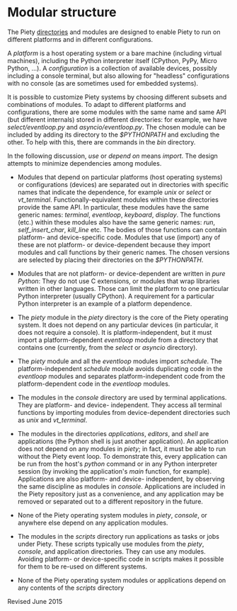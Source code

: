 
Modular structure
=================

The Piety [directories](directories.md) and modules are designed to
enable Piety to run on different platforms and in different
configurations.  

A *platform* is a host operating system or a bare machine (including
virtual machines), including the Python interpreter itself (CPython,
PyPy, Micro Python, ...).  A *configuration* is a collection of
available devices, possibly including a console terminal, but also
allowing for "headless" configurations with no console (as are
sometimes used for embedded systems).

It is possible to customize Piety systems by choosing different
subsets and combinations of modules.  To adapt to different
platforms and configurations, there are some modules with the
same name and same API (but different internals) stored in
different directories: for example, we have *select/eventloop.py* and
*asyncio/eventloop.py*.  The chosen module can be included by
adding its directory to the *$PYTHONPATH* and excluding the other.
To help with this, there are commands in the *bin* directory.

In the following discussion, *use* or *depend on* means *import*.  The
design attempts to minimize dependencies among modules.

- Modules that depend on particular platforms (host operating systems)
  or configurations (devices) are separated out in directories with
  specific names that indicate the dependence, for example *unix* or
  *select* or *vt_terminal*.  Functionally-equivalent modules within
  these directories provide the same API.  In particular, these
  modules have the same generic names: *terminal*, *eventloop*,
  *keyboard*, *display*.  The functions (etc.) within these modules
  also have the same generic names: *run*, *self_insert_char*,
  *kill_line* etc.  The bodies of those functions can contain
  platform- and device-specific code.  Modules that use (import) any
  of these are not platform- or device-dependent because they import
  modules and call functions by their generic names.  The chosen
  versions are selected by placing their directories on the
  *$PYTHONPATH*.

- Modules that are not platform- or device-dependent are written
  in *pure Python*: They do not use C extensions, or modules that
  wrap libraries written in other languages.  Those can limit the
  platform to one particular Python interpreter (usually CPython).
  A requirement for a particular Python interpreter is an example of
  a platform dependence.

- The *piety* module in the *piety* directory is the core of the Piety
  operating system.  It does not depend on any particular devices (in
  particular, it does not require a console).  It is
  platform-independent, but it must import a platform-dependent
  *eventloop* module from a directory that contains one (currently,
  from the *select* or *asyncio* directory).  

- The *piety* module and all the *eventloop* modules import
  *schedule*.  The platform-independent *schedule* module avoids
  duplicating code in the *eventloop* modules and separates
  platform-independent code from the platform-dependent code in the
  *eventloop* modules.

- The modules in the *console* directory are used by terminal
  applications.  They are platform- and device- independent.  They
  access all terminal functions by importing 
  modules from device-dependent directories such as *unix* and
  *vt_terminal*.

- The modules in the directories *applications*, *editors*, and
  *shell* are applications (the Python shell is just another
  application).  An application does not depend on any modules in
  *piety*; in fact, it must be able to run without the Piety event loop.
  To demonstrate this, every application can be run from the host's
  *python* command or in any Python interpreter session (by invoking the
  application's *main* function, for example).  Applications are also
  platform- and device- independent, by observing the same discipline as
  modules in *console*.  Applications are included in the Piety
  repository just as a convenience, and any application may be removed
  or separated out to a different repository in the future.

- None of the Piety operating system modules in *piety*, *console*, or
  anywhere else depend on any application modules.
  
- The modules in the *scripts* directory run applications as tasks or
  jobs under Piety.  These scripts typically use modules
  from the *piety*, *console*, and application directories.  They
  can use any modules.  Avoiding platform- or
  device-specific code in scripts makes it possible for them to be re-used
  on different systems.

- None of the Piety operating system modules or applications depend on any
  contents of the *scripts* directory

Revised June 2015
